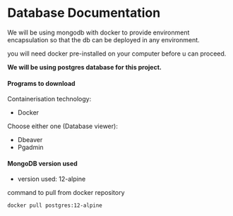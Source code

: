# Database Documentation
We will be using mongodb with docker to provide environment encapsulation
so that the db can be deployed in any environment.

you will need docker pre-installed on your computer before u can proceed.

**We will be using postgres database for this project.**

#### Programs to download
Containerisation technology:
- Docker

Choose either one (Database viewer):
- Dbeaver
- Pgadmin

#### MongoDB version used
- version used: 12-alpine

command to pull from docker repository
```bash
docker pull postgres:12-alpine
```
